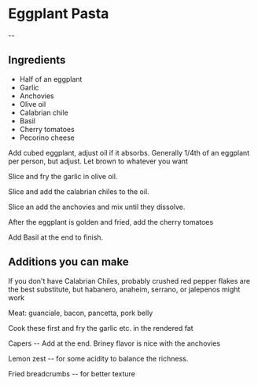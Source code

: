 # Eggplant Pasta
--
## Ingredients
- Half of an eggplant
- Garlic
- Anchovies
- Olive oil
- Calabrian chile
- Basil
- Cherry tomatoes
- Pecorino cheese

Add cubed eggplant, adjust oil if it absorbs. Generally 1/4th of an eggplant per person, but adjust. Let brown to whatever you want

Slice and fry the garlic in olive oil. 

Slice and add the calabrian chiles to the oil. 

Slice an add the anchovies and mix until they dissolve.

After the eggplant is golden and fried, add the cherry tomatoes

Add Basil at the end to finish.

## Additions you can make
If you don't have Calabrian Chiles, probably crushed red pepper flakes are the best substitute, but habanero, anaheim, serrano, or jalepenos might work

Meat: guanciale, bacon, pancetta, pork belly

Cook these first and fry the garlic etc. in the rendered fat

Capers -- Add at the end. Briney flavor is nice with the anchovies

Lemon zest -- for some acidity to balance the richness.

Fried breadcrumbs -- for better texture
